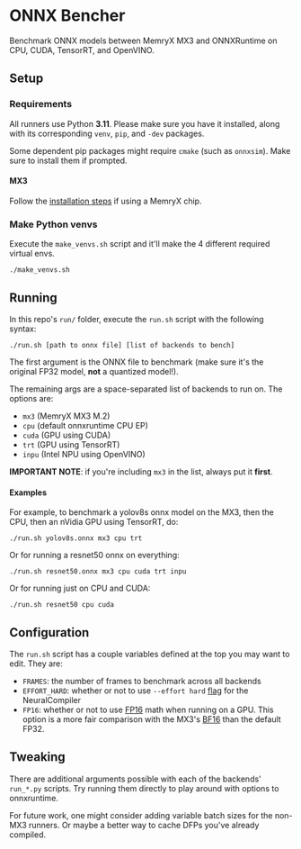 # ONNX Bencher
Benchmark ONNX models between MemryX MX3 and ONNXRuntime on CPU, CUDA, TensorRT, and OpenVINO.


## Setup
### Requirements
All runners use Python **3.11**. Please make sure you have it installed, along with its corresponding `venv`, `pip`, and `-dev` packages.

Some dependent pip packages might require `cmake` (such as `onnxsim`). Make sure to install them if prompted.

#### MX3
Follow the [installation steps](https://developer.memryx.com/get_started/index.html) if using a MemryX chip.

### Make Python venvs
Execute the `make_venvs.sh` script and it'll make the 4 different required virtual envs.

```
./make_venvs.sh
```


## Running
In this repo's `run/` folder, execute the `run.sh` script with the following syntax:

```
./run.sh [path to onnx file] [list of backends to bench]
```

The first argument is the ONNX file to benchmark (make sure it's the original FP32 model, **not** a quantized model!).

The remaining args are a space-separated list of backends to run on. The options are:
* `mx3` (MemryX MX3 M.2)
* `cpu` (default onnxruntime CPU EP)
* `cuda` (GPU using CUDA)
* `trt` (GPU using TensorRT)
* `inpu` (Intel NPU using OpenVINO)

**IMPORTANT NOTE**: if you're including `mx3` in the list, always put it **first**.

#### Examples
For example, to benchmark a yolov8s onnx model on the MX3, then the CPU, then an nVidia GPU using TensorRT, do:
```
./run.sh yolov8s.onnx mx3 cpu trt
```

Or for running a resnet50 onnx on everything:
```
./run.sh resnet50.onnx mx3 cpu cuda trt inpu
```

Or for running just on CPU and CUDA:
```
./run.sh resnet50 cpu cuda
```


## Configuration
The `run.sh` script has a couple variables defined at the top you may want to edit. They are:
* `FRAMES`: the number of frames to benchmark across all backends
* `EFFORT_HARD`: whether or not to use `--effort hard` [flag](https://developer.memryx.com/tools/neural_compiler.html#mapping-arguments) for the NeuralCompiler
* `FP16`: whether or not to use [FP16](https://en.wikipedia.org/wiki/Half-precision_floating-point_format) math when running on a GPU. This option is a more fair comparison with the MX3's [BF16](https://en.wikipedia.org/wiki/Bfloat16_floating-point_format) than the default FP32.


## Tweaking
There are additional arguments possible with each of the backends' `run_*.py` scripts. Try running them directly to play around with options to onnxruntime.

For future work, one might consider adding variable batch sizes for the non-MX3 runners. Or maybe a better way to cache DFPs you've already compiled.
